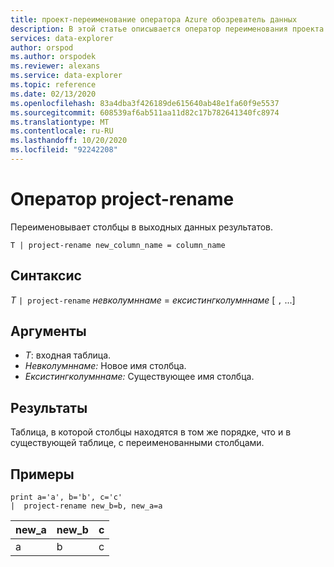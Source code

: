 ```yaml
---
title: проект-переименование оператора Azure обозреватель данных
description: В этой статье описывается оператор переименования проекта в Azure обозреватель данных.
services: data-explorer
author: orspod
ms.author: orspodek
ms.reviewer: alexans
ms.service: data-explorer
ms.topic: reference
ms.date: 02/13/2020
ms.openlocfilehash: 83a4dba3f426189de615640ab48e1fa60f9e5537
ms.sourcegitcommit: 608539af6ab511aa11d82c17b782641340fc8974
ms.translationtype: MT
ms.contentlocale: ru-RU
ms.lasthandoff: 10/20/2020
ms.locfileid: "92242208"
---
```

# <a name="project-rename-operator"></a>Оператор project-rename

Переименовывает столбцы в выходных данных результатов.

```kusto
T | project-rename new_column_name = column_name
```

## <a name="syntax"></a>Синтаксис

*T* `| project-rename` *невколумннаме*  =  *ексистингколумннаме* [ `,` ...]

## <a name="arguments"></a>Аргументы

* *T*: входная таблица.
* *Невколумннаме:* Новое имя столбца. 
* *Ексистингколумннаме:* Существующее имя столбца. 

## <a name="returns"></a>Результаты

Таблица, в которой столбцы находятся в том же порядке, что и в существующей таблице, с переименованными столбцами.


## <a name="examples"></a>Примеры

<!-- csl: https://help.kusto.windows.net/Samples -->
```kusto
print a='a', b='b', c='c'
|  project-rename new_b=b, new_a=a
```

|new_a|new_b|c|
|---|---|---|
|а|b|c|

